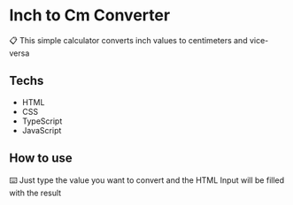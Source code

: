 # Inch to Cm Converter
📋 This simple calculator converts inch values to centimeters and vice-versa

## Techs
- HTML
- CSS
- TypeScript
- JavaScript

## How to use
⌨️ Just type the value you want to convert and the HTML Input will be filled with the result